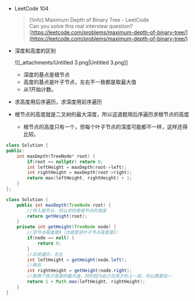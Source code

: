 - LeetCode 104
    
    > [!info] Maximum Depth of Binary Tree - LeetCode  
    > Can you solve this real interview question?  
    > [https://leetcode.com/problems/maximum-depth-of-binary-tree/](https://leetcode.com/problems/maximum-depth-of-binary-tree/)  
    
- 深度和高度的区别
    
    ![[_attachments/Untitled 3.png|Untitled 3.png]]
    
    - 深度的基点是根节点
    - 高度的基点是叶子节点，左右不一致都是取最大值
    - 从1开始计数。
- 求高度用后序遍历，求深度用前序遍历
- 根节点的高度就是二叉树的最大深度，所以这道题用后序遍历求根节点的高度
    - 根节点的高度只有一个，但每个叶子节点的深度可能都不一样，这样还得比较。

```C++
class Solution {
public:
    int maxDepth(TreeNode* root) {
        if(root == nullptr) return 0;
        int leftHeight = maxDepth(root->left);
        int rightHeight = maxDepth(root->right);
        return max(leftHeight, rightHeight) + 1;
    }
};
```

```Java
class Solution {
    public int maxDepth(TreeNode root) {
        //传入根节点，所以求的是根节点的高度
        return getHeight(root);
    }
    private int getHeight(TreeNode node) {
        //空节点高度是0（也就是说叶子节点高度是1）
        if(node == null) {
            return 0;
        }
        //后续遍历，先左
        int leftHeight = getHeight(node.left);
        //再右
        int rightHeight = getHeight(node.right);
        //取两个孩子高度的最大值，同时因为自己在孩子的上一层，所以需要加一
        return 1 + Math.max(leftHeight, rightHeight);
    }
}
```